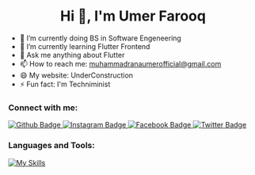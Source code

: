  <h1 align="center">Hi 👋, I'm Umer Farooq</h1>

- 🔭 I’m currently doing BS in Software Engeneering 
- 🌱 I’m currently learning Flutter Frontend
- 💬 Ask me anything about Flutter 
- 📫 How to reach me: muhammadranaumerofficial@gmail.com
- 😄 My website: UnderConstruction
- ⚡ Fun fact: I'm Techniminist
  
### Connect with me:
<div id="badges">
  <a href="https://github.com/umerfaro">
    <img src="https://img.shields.io/badge/Github-white?style=for-the-badge&logo=Github&logoColor=black" alt="Github Badge"/>
  </a>
   <a href="https://www.instagram.com/etherealumer/?igsh=MXAzeWR1bng0NXBrYw%3D%3D">
    <img src="https://img.shields.io/badge/Instagram-purple?style=for-the-badge&logo=instagram&logoColor=white" alt="Instagram Badge"/>
  </a>
   <a href="https://www.facebook.com/profile.php?id=100057221704688&mibextid=ZbWKwL">
    <img src="https://img.shields.io/badge/Facebook-blue?style=for-the-badge&logo=facebook&logoColor=white" alt="Facebook Badge"/>
  </a>
   <a href="https://twitter.com/Techniminist?t=knr6j1br3F4rUg2wzmM75A&s=09">
    <img src="https://img.shields.io/badge/Twitter-blue?style=for-the-badge&logo=twitter&logoColor=white" alt="Twitter Badge"/>
  </a>
</div>

### Languages and Tools:
[![My Skills](https://skillicons.dev/icons?i=flutter,dart,firebase,github,git,postman,figma&perline=5)](https://skillicons.dev)




<br>

